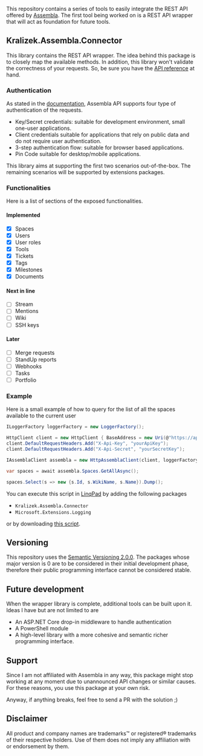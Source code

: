 This repository contains a series of tools to easily integrate the REST API offered by [Assembla](https://www.assembla.com/).
The first tool being worked on is a REST API wrapper that will act as foundation for future tools.

## Kralizek.Assembla.Connector
This library contains the REST API wrapper. The idea behind this package is to closely map the available methods.
In addition, this library won't validate the correctness of your requests. So, be sure you have the [API reference](http://api-docs.assembla.cc/content/api_reference.html) at hand.

### Authentication
As stated in the [documentation](http://api-docs.assembla.cc/content/authentication.html), Assembla API supports four type of authentication of the requests.

* Key/Secret credentials: suitable for development environment, small one-user applications.
* Client credentials suitable for applications that rely on public data and do not require user authentication.
* 3-step authentication flow: suitable for browser based applications.
* Pin Code suitable for desktop/mobile applications. 

This library aims at supporting the first two scenarios out-of-the-box.
The remaining scenarios will be supported by extensions packages.

### Functionalities
Here is a list of sections of the exposed functionalities.

#### Implemented
- [x] Spaces
- [x] Users
- [x] User roles
- [x] Tools
- [x] Tickets
- [x] Tags
- [x] Milestones
- [x] Documents

#### Next in line
- [ ] Stream
- [ ] Mentions
- [ ] Wiki
- [ ] SSH keys

#### Later
- [ ] Merge requests
- [ ] StandUp reports
- [ ] Webhooks
- [ ] Tasks
- [ ] Portfolio

### Example

Here is a small example of how to query for the list of all the spaces available to the current user
```csharp
ILoggerFactory loggerFactory = new LoggerFactory();

HttpClient client = new HttpClient { BaseAddress = new Uri(@"https://api.assembla.com") };
client.DefaultRequestHeaders.Add("X-Api-Key", "yourApiKey");
client.DefaultRequestHeaders.Add("X-Api-Secret", "yourSecretKey");

IAssemblaClient assembla = new HttpAssemblaClient(client, loggerFactory.CreateLogger<HttpAssemblaClient>());

var spaces = await assembla.Spaces.GetAllAsync();

spaces.Select(s => new {s.Id, s.WikiName, s.Name}).Dump();
```
You can execute this script in [LinqPad](http://www.linqpad.net/) by adding the following packages
* `Kralizek.Assembla.Connector`
* `Microsoft.Extensions.Logging`

or by downloading [this script](https://github.com/Kralizek/Assembla.Connector/blob/master/samples/LinqPad/list-your-spaces.linq).

## Versioning
This repository uses the [Semantic Versioning 2.0.0](http://semver.org/spec/v2.0.0.html).
The packages whose major version is 0 are to be considered in their initial development phase, therefore their public programming interface cannot be considered stable.

## Future development
When the wrapper library is complete, additional tools can be built upon it.
Ideas I have but are not limited to are
* An ASP.NET Core drop-in middleware to handle authentication
* A PowerShell module
* A high-level library with a more cohesive and semantic richer programming interface.

## Support
Since I am not affiliated with Assembla in any way, this package might stop working at any moment due to unannounced API changes or similar causes. For these reasons, you use this package at your own risk.

Anyway, if anything breaks, feel free to send a PR with the solution ;)

## Disclaimer
All product and company names are trademarks™ or registered® trademarks of their respective holders. Use of them does not imply any affiliation with or endorsement by them. 
